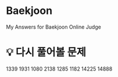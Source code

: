# Baekjoon
 
My Answers for Baekjoon Online Judge

# 💡 다시 풀어볼 문제

1339 1931 1080 2138 1285 1182 14225 14888
